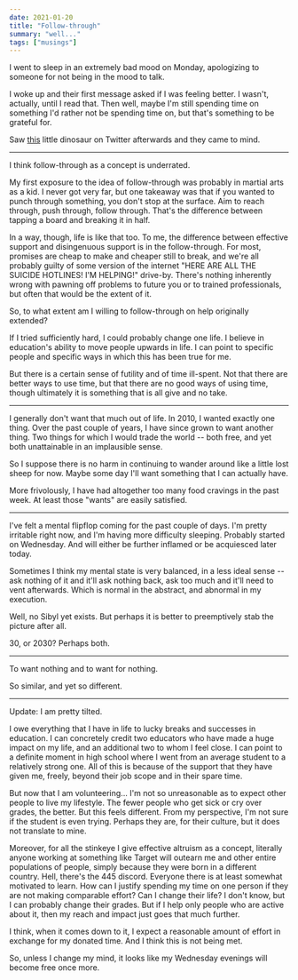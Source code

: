 ```yaml
---
date: 2021-01-20
title: "Follow-through"
summary: "well..."
tags: ["musings"]
---
```


I went to sleep in an extremely bad mood on Monday, apologizing to someone for not being in the mood to talk.

I woke up and their first message asked if I was feeling better. I wasn't, actually, until I read that. Then well, maybe I'm still spending time on something I'd rather not be spending time on, but that's something to be grateful for.

Saw [this](https://twitter.com/dinoman_j/status/1351099875082047489) little dinosaur on Twitter afterwards and they came to mind.

---

I think follow-through as a concept is underrated.

My first exposure to the idea of follow-through was probably in martial arts as a kid. I never got very far, but one takeaway was that if you wanted to punch through something, you don't stop at the surface. Aim to reach through, push through, follow through. That's the difference between tapping a board and breaking it in half.

In a way, though, life is like that too. To me, the difference between effective support and disingenuous support is in the follow-through. For most, promises are cheap to make and cheaper still to break, and we're all probably guilty of some version of the internet "HERE ARE ALL THE SUICIDE HOTLINES! I'M HELPING!" drive-by. There's nothing inherently wrong with pawning off problems to future you or to trained professionals, but often that would be the extent of it.

So, to what extent am I willing to follow-through on help originally extended?

If I tried sufficiently hard, I could probably change one life. I believe in education's ability to move people upwards in life. I can point to specific people and specific ways in which this has been true for me.

But there is a certain sense of futility and of time ill-spent. Not that there are better ways to use time, but that there are no good ways of using time, though ultimately it is something that is all give and no take.

---

I generally don't want that much out of life. In 2010, I wanted exactly one thing. Over the past couple of years, I have since grown to want another thing. Two things for which I would trade the world -- both free, and yet both unattainable in an implausible sense.

So I suppose there is no harm in continuing to wander around like a little lost sheep for now. Maybe some day I'll want something that I can actually have.

More frivolously, I have had altogether too many food cravings in the past week. At least those "wants" are easily satisfied.

---

I've felt a mental flipflop coming for the past couple of days. I'm pretty irritable right now, and I'm having more difficulty sleeping. Probably started on Wednesday. And will either be further inflamed or be acquiesced later today.

Sometimes I think my mental state is very balanced, in a less ideal sense -- ask nothing of it and it'll ask nothing back, ask too much and it'll need to vent afterwards. Which is normal in the abstract, and abnormal in my execution.

Well, no Sibyl yet exists. But perhaps it is better to preemptively stab the picture after all.

30, or 2030? Perhaps both.

---

To want nothing and to want for nothing.

So similar, and yet so different.

---

Update: I am pretty tilted.

I owe everything that I have in life to lucky breaks and successes in education.
I can concretely credit two educators who have made a huge impact on my life, and an additional two to whom I feel close.
I can point to a definite moment in high school where I went from an average student to a relatively strong one.
All of this is because of the support that they have given me, freely, beyond their job scope and in their spare time.

But now that I am volunteering...
I'm not so unreasonable as to expect other people to live my lifestyle.
The fewer people who get sick or cry over grades, the better.
But this feels different. From my perspective, I'm not sure if the student is even trying.
Perhaps they are, for their culture, but it does not translate to mine.

Moreover, for all the stinkeye I give effective altruism as a concept, literally anyone working at something like Target will outearn me and other entire populations of people, simply because they were born in a different country.
Hell, there's the 445 discord. Everyone there is at least somewhat motivated to learn.
How can I justify spending my time on one person if they are not making comparable effort?
Can I change their life? I don't know, but I can probably change their grades.
But if I help only people who are active about it, then my reach and impact just goes that much further.

I think, when it comes down to it, I expect a reasonable amount of effort in exchange for my donated time.
And I think this is not being met.

So, unless I change my mind, it looks like my Wednesday evenings will become free once more.
